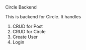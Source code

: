 Circle Backend

This is backend for Circle. It handles 
1. CRUD for Post
2. CRUD for Circle
3. Create User
4. Login 
